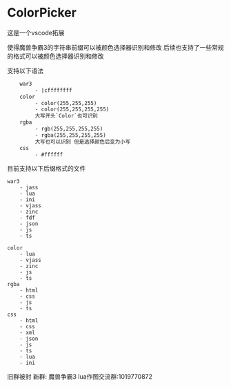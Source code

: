 # ColorPicker

这是一个vscode拓展

使得魔兽争霸3的字符串前缀可以被颜色选择器识别和修改
后续也支持了一些常规的格式可以被颜色选择器识别和修改

支持以下语法

``` txt
    war3
         - |cffffffff
    color
         - color(255,255,255)
         - color(255,255,255,255)
         大写开头`Color`也可识别
    rgba
         - rgb(255,255,255,255)
         - rgba(255,255,255,255)
         大写也可以识别 但是选择颜色后变为小写
    css
         - #ffffff
```

目前支持以下后缀格式的文件

    war3
        - jass
        - lua
        - ini
        - vjass
        - zinc
        - fdf
        - json
        - js
        - ts

    color
        - lua
        - vjass
        - zinc
        - js
        - ts
    rgba
        - html
        - css
        - js
        - ts
    css
        - html
        - css
        - xml
        - json
        - js
        - ts
        - lua
        - ini

旧群被封 新群:
魔兽争霸3 lua作图交流群:1019770872
